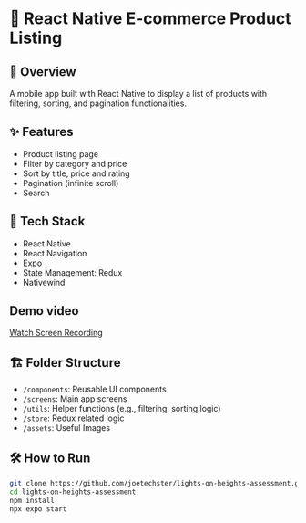 # 🛒 React Native E-commerce Product Listing 

## 📱 Overview
A mobile app built with React Native to display a list of products with filtering, sorting, and pagination functionalities.

## ✨ Features
- Product listing page
- Filter by category and price
- Sort by title, price and rating
- Pagination (infinite scroll)
- Search 


## 🚀 Tech Stack
- React Native
- React Navigation
- Expo
- State Management: Redux
- Nativewind

## Demo video
<a href="https://drive.google.com/file/d/1GPjBuVJZPyf6jPSkBmi0TZOzCG-V0mTn/view?usp=sharing">Watch Screen Recording</a>

## 🏗 Folder Structure
- `/components`: Reusable UI components
- `/screens`: Main app screens
- `/utils`: Helper functions (e.g., filtering, sorting logic)
- `/store`: Redux related logic
- `/assets`: Useful Images

## 🛠 How to Run
```bash
git clone https://github.com/joetechster/lights-on-heights-assessment.git
cd lights-on-heights-assessment
npm install
npx expo start 
